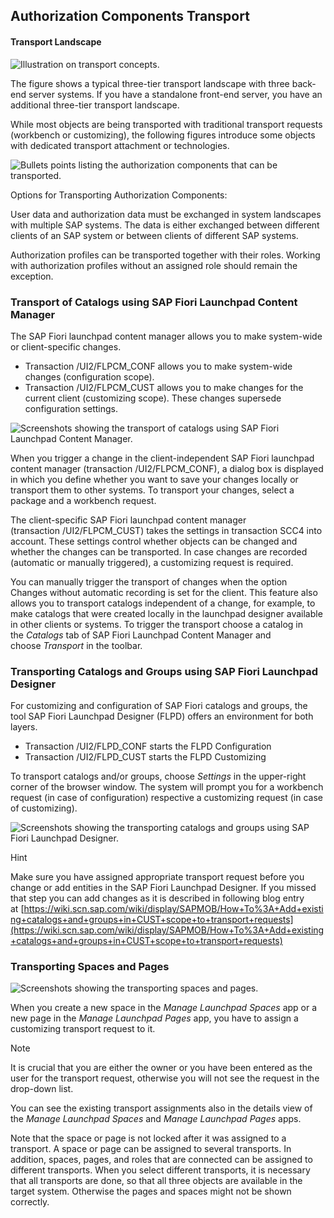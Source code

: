 ## Authorization Components Transport

#### Transport Landscape

![Illustration on transport concepts.](https://learning.sap.com/service/media/topic/b1a11360-0613-4f25-8742-4c717f128700/ADM945_24_en-US_media/ADM945_24_en-US_images/Transport_Concepts_001.png "Illustration on transport concepts.")

The figure shows a typical three-tier transport landscape with three back-end server systems. If you have a standalone front-end server, you have an additional three-tier transport landscape.

While most objects are being transported with traditional transport requests (workbench or customizing), the following figures introduce some objects with dedicated transport attachment or technologies.

![Bullets points listing the authorization components that can be transported.](https://learning.sap.com/service/media/topic/b1a11360-0613-4f25-8742-4c717f128700/ADM945_24_en-US_media/ADM945_24_en-US_images/04_01_TransportingAuthorizationComponents_001.png "Bullets points listing the authorization components that can be transported.")

Options for Transporting Authorization Components:

User data and authorization data must be exchanged in system landscapes with multiple SAP systems. The data is either exchanged between different clients of an SAP system or between clients of different SAP systems.

Authorization profiles can be transported together with their roles. Working with authorization profiles without an assigned role should remain the exception.

### Transport of Catalogs using SAP Fiori Launchpad Content Manager

The SAP Fiori launchpad content manager allows you to make system-wide or client-specific changes.

- Transaction /UI2/FLPCM_CONF allows you to make system-wide changes (configuration scope).
- Transaction /UI2/FLPCM_CUST allows you to make changes for the current client (customizing scope). These changes supersede configuration settings.

![Screenshots showing the transport of catalogs using SAP Fiori Launchpad Content Manager.](https://learning.sap.com/service/media/topic/b1a11360-0613-4f25-8742-4c717f128700/ADM945_24_en-US_media/ADM945_24_en-US_images/TransportCatalogsusingFLPCM.png "Screenshots showing the transport of catalogs using SAP Fiori Launchpad Content Manager.")

When you trigger a change in the client-independent SAP Fiori launchpad content manager (transaction /UI2/FLPCM_CONF), a dialog box is displayed in which you define whether you want to save your changes locally or transport them to other systems. To transport your changes, select a package and a workbench request.

The client-specific SAP Fiori launchpad content manager (transaction /UI2/FLPCM_CUST) takes the settings in transaction SCC4 into account. These settings control whether objects can be changed and whether the changes can be transported. In case changes are recorded (automatic or manually triggered), a customizing request is required.

You can manually trigger the transport of changes when the option Changes without automatic recording is set for the client. This feature also allows you to transport catalogs independent of a change, for example, to make catalogs that were created locally in the launchpad designer available in other clients or systems. To trigger the transport choose a catalog in the _Catalogs_ tab of SAP Fiori Launchpad Content Manager and choose _Transport_ in the toolbar.

### Transporting Catalogs and Groups using SAP Fiori Launchpad Designer

For customizing and configuration of SAP Fiori catalogs and groups, the tool SAP Fiori Launchpad Designer (FLPD) offers an environment for both layers.

- Transaction /UI2/FLPD_CONF starts the FLPD Configuration
- Transaction /UI2/FLPD_CUST starts the FLPD Customizing

To transport catalogs and/or groups, choose _Settings_ in the upper-right corner of the browser window. The system will prompt you for a workbench request (in case of configuration) respective a customizing request (in case of customizing).

![Screenshots showing the transporting catalogs and groups using SAP Fiori Launchpad Designer.](https://learning.sap.com/service/media/topic/b1a11360-0613-4f25-8742-4c717f128700/ADM945_24_en-US_media/ADM945_24_en-US_images/04_01_TransportingAuthorizationComponents_002.png "Screenshots showing the transporting catalogs and groups using SAP Fiori Launchpad Designer.")

Hint

Make sure you have assigned appropriate transport request before you change or add entities in the SAP Fiori Launchpad Designer. If you missed that step you can add changes as it is described in following blog entry at [https://wiki.scn.sap.com/wiki/display/SAPMOB/How+To%3A+Add+existing+catalogs+and+groups+in+CUST+scope+to+transport+requests](https://wiki.scn.sap.com/wiki/display/SAPMOB/How+To%3A+Add+existing+catalogs+and+groups+in+CUST+scope+to+transport+requests)

### Transporting Spaces and Pages

![Screenshots showing the transporting spaces and pages.](https://learning.sap.com/service/media/topic/b1a11360-0613-4f25-8742-4c717f128700/ADM945_24_en-US_media/ADM945_24_en-US_images/04_01_TransportingAuthorizationComponents_003.png "Screenshots showing the transporting spaces and pages.")

When you create a new space in the _Manage Launchpad Spaces_ app or a new page in the _Manage Launchpad Pages_ app, you have to assign a customizing transport request to it.

Note

It is crucial that you are either the owner or you have been entered as the user for the transport request, otherwise you will not see the request in the drop-down list.

You can see the existing transport assignments also in the details view of the _Manage Launchpad Spaces_ and _Manage Launchpad Pages_ apps.

Note that the space or page is not locked after it was assigned to a transport. A space or page can be assigned to several transports. In addition, spaces, pages, and roles that are connected can be assigned to different transports. When you select different transports, it is necessary that all transports are done, so that all three objects are available in the target system. Otherwise the pages and spaces might not be shown correctly.